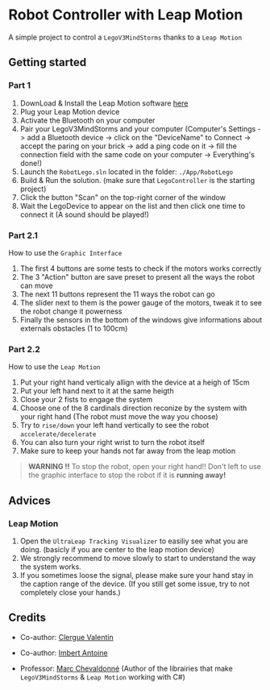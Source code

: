 # Robot Controller with Leap Motion

A simple project to control a `LegoV3MindStorms` thanks to a `Leap Motion`

## Getting started

### Part 1

1. DownLoad & Install the Leap Motion software [here](https://developer.leapmotion.com/tracking-software-download)
2. Plug your Leap Motion device
3. Activate the Bluetooth on your computer
4. Pair your LegoV3MindStorms and your computer (Computer's Settings -> add a Bluetooth device -> click on the "DeviceName" to Connect -> accept the paring on your brick -> add a ping code on it -> fill the connection field with the same code on your computer -> Everything's done!)
5. Launch the `RobotLego.sln` located in the folder: `./App/RobotLego`
6. Build & Run the solution. (make sure that `LegoController` is the starting project)
7. Click the button "Scan" on the top-right corner of the window
8. Wait the LegoDevice to appear on the list and then click one time to connect it (A sound should be played!)

### Part 2.1

How to use the `Graphic Interface`

1. The first 4 buttons are some tests to check if the motors works correctly
2. The 3 "Action" button are save preset to present all the ways the robot can move
3. The next 11 buttons represent the 11 ways the robot can go
4. The slider next to them is the power gauge of the motors, tweak it to see the robot change it powerness
5. Finally the sensors in the bottom of the windows give informations about externals obstacles (1 to 100cm)

### Part 2.2

How to use the `Leap Motion`

1. Put your right hand verticaly allign with the device at a heigh of 15cm
2. Put your left hand next to it at the same heigth
3. Close your 2 fists to engage the system
4. Choose one of the 8 cardinals direction reconize by the system with your right hand (The robot must move the way you choose)
5. Try to `rise/down` your left hand vertically to see the robot `accelerate/decelerate`
6. You can also turn your right wrist to turn the robot itself
7. Make sure to keep your hands not far away from the leap motion  
   
> **WARNING !!** To stop the robot, open your right hand!! Don't left to use the graphic interface to stop the robot if it is **running away!**

## Advices

### Leap Motion

1. Open the `UltraLeap Tracking Visualizer` to easiliy see what you are doing. (basicly if you are center to the leap motion device)
2. We strongly recommend to move slowly to start to understand the way the system works.
3. If you sometimes loose the signal, please make sure your hand stay in the caption range of the device. (If you still get some issue, try to not completely close your hands.)


## Credits

- Co-author: [Clergue Valentin](https://github.com/HandyS11)
  
- Co-author: [Imbert Antoine](https://www.youtube.com/watch?v=dQw4w9WgXcQ)

- Professor: [Marc Chevaldonné](https://gitlab.iut-clermont.uca.fr/macheval) (Author of the librairies that make `LegoV3MindStorms` & `Leap Motion` working with C#)
